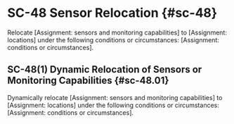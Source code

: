 # SC-48 Sensor Relocation {#sc-48}

Relocate [Assignment: sensors and monitoring capabilities] to [Assignment: locations] under the following conditions or circumstances: [Assignment: conditions or circumstances].

## SC-48(1) Dynamic Relocation of Sensors or Monitoring Capabilities {#sc-48.01}

Dynamically relocate [Assignment: sensors and monitoring capabilities] to [Assignment: locations] under the following conditions or circumstances: [Assignment: conditions or circumstances].

